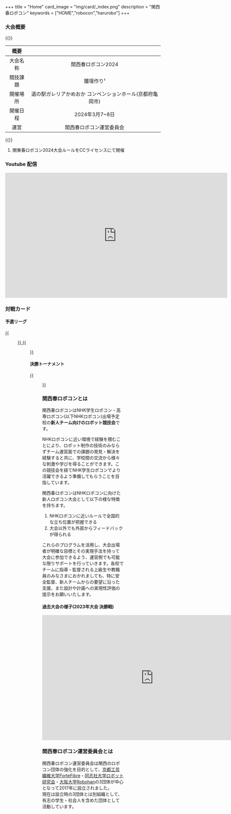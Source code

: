 +++
title = "Home"
card_image =  "img/card/_index.png"
description = "関西春ロボコン"
keywords = ["HOME","robocon","harurobo"]
+++
### 大会概要

{{<mdtable class="simple-table">}}

|   概要   |                                                           |
| :------: | :-------------------------------------------------------: |
| 大会名称 |                    関西春ロボコン2024                     |
| 競技課題 |                         雛壇作り¹                         |
| 開催場所 | 道の駅ガレリアかめおか コンベンションホール(京都府亀岡市) |
| 開催日程 |                      2024年3月7~8日                       |
|   運営   |                 関西春ロボコン運営委員会                  |

{{</mdtable>}}

1) 関東春ロボコン2024大会ルールをCCライセンスにて開催

<!-- 大会当日スケジュール 58 KB -->
<!-- [Download](https://drive.google.com/file/d/1cy_Gx91IZ4MvDmu3OjSM8rm0-bowZjih/view) -->

### Youtube 配信

<iframe width="720" height="405" src="https://www.youtube.com/watch?v=D8Yeqn02J_E" title="YouTube video player" frameborder="0" allow="accelerometer; autoplay; clipboard-write; encrypted-media; gyroscope; picture-in-picture; web-share" allowfullscreen></iframe>

### 対戦カード

#### 予選リーグ

<a href="../img/2024/2024_group1.png" target="_blank">
{{<figure src="/img/2024/2024_group1.png" width="100%">}}
</a>

<a href="../img/2024/2024_group2.png" target="_blank">
{{<figure src="/img/2024/2024_group2.png" width="100%">}}
</a>

#### 決勝トーナメント

<a href="../img/2024/2024_tournament.png" target="_blank">
{{<figure src="/img/2024/2024_tournament.png" width="100%">}}
</a>

### 関西春ロボコンとは

関西春ロボコンはNHK学生ロボコン・高専ロボコン(以下NHKロボコン)出場予定校の**新人チーム向けのロボット競技会**です。

NHKロボコンに近い環境で経験を積むことにより、ロボット制作の技術のみならずチーム運営面での課題の発見・解決を経験すると共に、学校間の交流から様々な刺激や学びを得ることができます。この競技会を経てNHK学生ロボコンでより活躍できるよう準備してもらうことを目指しています。

関西春ロボコンはNHKロボコンに向けた新人ロボコン大会として以下の様な特徴を持ちます。

1. NHKロボコンに近いルールで全国的な立ち位置が把握できる
2. 大会以外でも外部からフィードバックが得られる

これらのプログラムを活用し、大会出場者が明確な目標とその実現手法を持って大会に参加できるよう、運営側でも可能な限りサポートを行っていきます。各校でチームに指導・監督される上級生や教職員のみなさまにおかれましても、特に安全監督、新人チームからの要望に沿った支援、また設計や計画への実現性評価の提示をお願いいたします。

#### 過去大会の様子(2023年大会 決勝戦)

<iframe
	width="720"
	height="405"
	src="https://www.youtube.com/embed/8mLBmO1eAco?si=0S9R6T5nNMDZdt6B&amp;start=96"
	title="YouTube video player"
	frameborder="0"
	allow="accelerometer; autoplay; clipboard-write; encrypted-media; gyroscope; picture-in-picture; web-share"
	allowfullscreen
></iframe>

<br>

### 関西春ロボコン運営委員会とは

関西春ロボコン運営委員会は関西のロボコン団体の強化を目的として、[京都工芸繊維大学ForteFibre](https://www.fortefibre.net/)・[同志社大学ロボット研究会](http://drc.hatenablog.com/)・[大阪大学Robohan](http://www.robohan.net/)の3団体が中心となって2017年に設立されました。  
現在は設立時の3団体とは別組織として、有志の学生・社会人を含めた団体として活動しています。
